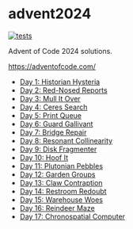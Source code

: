 # advent2024

[![tests](https://github.com/ianlewis/advent2024/actions/workflows/pre-submit.units.yml/badge.svg)](https://github.com/ianlewis/advent2024/actions/workflows/pre-submit.units.yml)

Advent of Code 2024 solutions.

https://adventofcode.com/

- [Day 1: Historian Hysteria](./day1)
- [Day 2: Red-Nosed Reports](./day2)
- [Day 3: Mull It Over](./day3)
- [Day 4: Ceres Search](./day4)
- [Day 5: Print Queue](./day5)
- [Day 6: Guard Gallivant](./day6)
- [Day 7: Bridge Repair](./day7)
- [Day 8: Resonant Collinearity](./day8)
- [Day 9: Disk Fragmenter](./day9)
- [Day 10: Hoof It](./day10)
- [Day 11: Plutonian Pebbles](./day11)
- [Day 12: Garden Groups](./day12)
- [Day 13: Claw Contraption](./day13)
- [Day 14: Restroom Redoubt](./day14)
- [Day 15: Warehouse Woes](./day15)
- [Day 16: Reindeer Maze](./day16)
- [Day 17: Chronospatial Computer](./day17)
